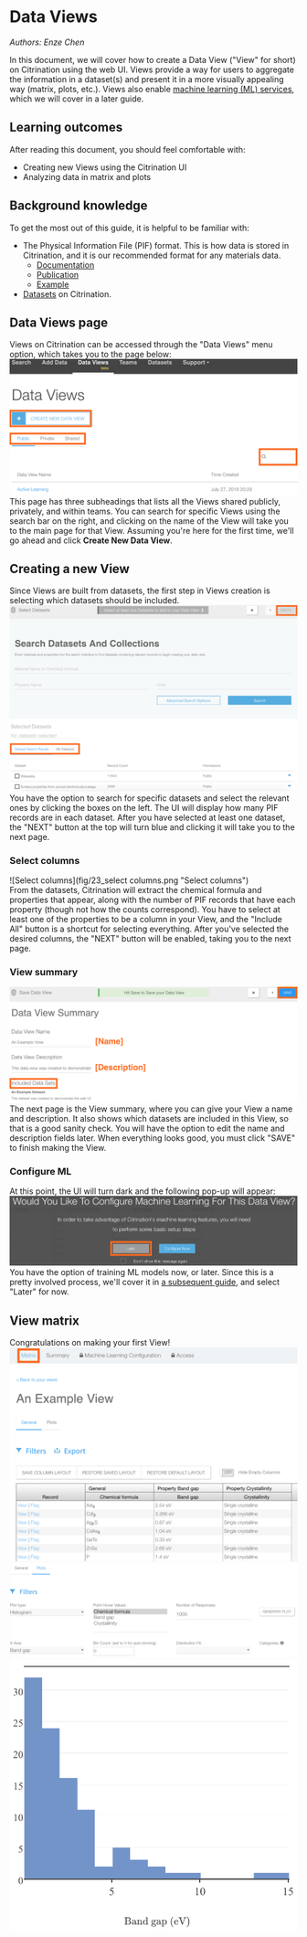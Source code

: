 # Data Views
*Authors: Enze Chen*

In this document, we will cover how to create a Data View ("View" for short) on Citrination using the web UI. Views provide a way for users to aggregate the information in a dataset(s) and present it in a more visually appealing way (matrix, plots, etc.). Views also enable [machine learning (ML) services](06_machine_learning.md), which we will cover in a later guide.

## Learning outcomes
After reading this document, you should feel comfortable with:
* Creating new Views using the Citrination UI
* Analyzing data in matrix and plots

## Background knowledge
To get the most out of this guide, it is helpful to be familiar with:
* The Physical Information File (PIF) format. This is how data is stored in Citrination, and it is our recommended format for any materials data.
  * [Documentation](http://citrineinformatics.github.io/pif-documentation/schema_definition/index.html)
  * [Publication](https://www.cambridge.org/core/journals/mrs-bulletin/article/beyond-bulk-single-crystals-a-data-format-for-all-materials-structurepropertyprocessing-relationships/AADBAEDA62B0391D708CF02269989E8B)
  * [Example](https://github.com/CitrineInformatics/learn-citrination/blob/master/AdvancedPif.ipynb)
* [Datasets](02_data_management.md) on Citrination.

## Data Views page
Views on Citrination can be accessed through the "Data Views" menu option, which takes you to the page below:   
![Views page](fig/21_views_page.png "Views page")   
This page has three subheadings that lists all the Views shared publicly, privately, and within teams. You can search for specific Views using the search bar on the right, and clicking on the name of the View will take you to the main page for that View. Assuming you're here for the first time, we'll go ahead and click **Create New Data View**.

## Creating a new View
Since Views are built from datasets, the first step in Views creation is selecting which datasets should be included.   
![Select dataset](fig/22_select_dataset.png "Select dataset")   
You have the option to search for specific datasets and select the relevant ones by clicking the boxes on the left. The UI will display how many PIF records are in each dataset. After you have selected at least one dataset, the "NEXT" button at the top will turn blue and clicking it will take you to the next page.   

### Select columns
![Select columns](fig/23_select columns.png "Select columns")   
From the datasets, Citrination will extract the chemical formula and properties that appear, along with the number of PIF records that have each property (though not how the counts correspond). You have to select at least one of the properties to be a column in your View, and the "Include All" button is a shortcut for selecting everything. After you've selected the desired columns, the "NEXT" button will be enabled, taking you to the next page.

### View summary
![View summary](fig/24_view_summary.png "View summary")   
The next page is the View summary, where you can give your View a name and description. It also shows which datasets are included in this View, so that is a good sanity check. You will have the option to edit the name and description fields later. When everything looks good, you must click "SAVE" to finish making the View.


### Configure ML
At this point, the UI will turn dark and the following pop-up will appear:   
![Configure ML](fig/25_configure_ml.png "Configure ML")   
You have the option of training ML models now, or later. Since this is a pretty involved process, we'll cover it in [a subsequent guide](06_machine_learning.md), and select "Later" for now.

## View matrix
Congratulations on making your first View!
![View matrix](fig/26_view_matrix.png "View matrix")
![View plot config](fig/27_view_plots1.png "View plot config")
![View histogram](fig/27_view_plots2.png "View histogram")
